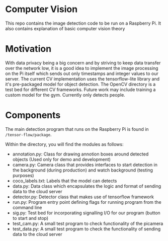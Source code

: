 # Computer Vision
This repo contains the image detection code to be run on a Raspberry Pi. It also contains explanation of basic computer vision theory

# Motivation
With data privacy being a big concern and by striving to keep data transfer over the network low, it is a good idea to implement the image processing on the Pi itself which sends out only timestamps and integer values to our server. The current CV implementation uses the tensorflow-lite library and it's pre-packaged model for object detection. The OpenCV directory is a test bed for different CV frameworks. Future work may include training a custom model for the gym. Currently only detects people.

# Components
The main detection program that runs on the Raspberry Pi is found in `/tensor-flow/package`.

Within the directory, you will find the modules as follows:
- annotation.py: Class for drawing annotion boxes around detected objects (Used only for demo and development)
- camera.py: Camera class that provides interfaces to start detection in the background (during production) and watch background (testing purposes)
- coco_labels.txt: Labels that the model can detects
- data.py: Data class which encapsulates the logic and format of sending data to the cloud server
- detector.py: Detector class that makes use of tensorflow framework
- run.py: Program entry point defining flags for running program from the command line
- sig.py: Test bed for incorporating signalling I/O for our program (button to start and stop)
- test_cam.py: A small test program to check functionality of the picamera
- test_data.py: A small test program to check the functionality of sending data to the cloud server
